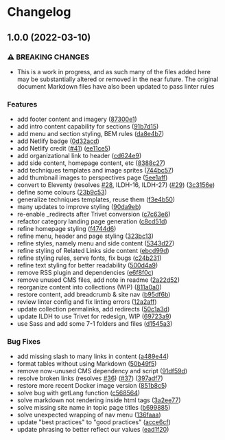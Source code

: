 # Changelog

## 1.0.0 (2022-03-10)


### ⚠ BREAKING CHANGES

* This is a work in progress, and as such many of the files added here may be substantially altered or removed in the near future. The original document Markdown files have also been updated to pass linter rules

### Features

* add footer content and imagery ([87300e1](https://github.com/fluid-project/handbook.floeproject.org/commit/87300e128af92d89a0236302b573dd2274558654))
* add intro content capability for sections ([91b7d15](https://github.com/fluid-project/handbook.floeproject.org/commit/91b7d153d25a1764debf365e4353f5699785c088))
* add menu and section styling, BEM rules ([da8e4b7](https://github.com/fluid-project/handbook.floeproject.org/commit/da8e4b7d7d22e2758e56e0be061740f303acec7c))
* add Netlify badge ([0d32acd](https://github.com/fluid-project/handbook.floeproject.org/commit/0d32acda319f6a2fc1c6a69a8357f8684143cb86))
* add Netlify credit ([#41](https://github.com/fluid-project/handbook.floeproject.org/issues/41)) ([ee11ce5](https://github.com/fluid-project/handbook.floeproject.org/commit/ee11ce55e5766f3d0bbecfc8cc2e629d259556bb))
* add organizational link to header ([cd624e9](https://github.com/fluid-project/handbook.floeproject.org/commit/cd624e95d3d919d41f6a134f5ac0617fc89e922d))
* add side content, homepage content, etc ([8388c27](https://github.com/fluid-project/handbook.floeproject.org/commit/8388c2785ce7ba949c8b21f338ea7578dca12b29))
* add techniques templates and image sprites ([744bc57](https://github.com/fluid-project/handbook.floeproject.org/commit/744bc570c7acc01bd77903df2ae031e1888c8ba1))
* add thumbnail images to perspectives page ([5ee1aff](https://github.com/fluid-project/handbook.floeproject.org/commit/5ee1aff282955abd5d64c11a9448965d5e67a318))
* convert to Eleventy (resolves [#28](https://github.com/fluid-project/handbook.floeproject.org/issues/28), ILDH-16, ILDH-27) ([#29](https://github.com/fluid-project/handbook.floeproject.org/issues/29)) ([3c3156e](https://github.com/fluid-project/handbook.floeproject.org/commit/3c3156e3f72b8ee19efbe784d19954ea92067313))
* define some colours ([23b9c53](https://github.com/fluid-project/handbook.floeproject.org/commit/23b9c53e45307f7100cd189a10dd8ed60cf987d8))
* generalize techniques templates, reuse them ([f3e4b50](https://github.com/fluid-project/handbook.floeproject.org/commit/f3e4b50013bf15471ff63161688d6b8020a8e028))
* many updates to improve styling ([90da9eb](https://github.com/fluid-project/handbook.floeproject.org/commit/90da9ebe847b86dea69d7ceb8e4e76f3dbffc32d))
* re-enable _redirects after Trivet conversion ([c7c63e6](https://github.com/fluid-project/handbook.floeproject.org/commit/c7c63e6a8f8bf9b018d5f1b536cbb6ac20672b0c))
* refactor category landing page generation ([c8cd51d](https://github.com/fluid-project/handbook.floeproject.org/commit/c8cd51dd70eda84b733788c1d7199ebcc1af2e05))
* refine homepage styling ([f4744d6](https://github.com/fluid-project/handbook.floeproject.org/commit/f4744d60b822fd92201d8a4fc82be187254efc93))
* refine menu, header and page styling ([323bc13](https://github.com/fluid-project/handbook.floeproject.org/commit/323bc13c52ca66e0ebaed5660158ac73f2f10d23))
* refine styles, namely menu and side content ([5343d27](https://github.com/fluid-project/handbook.floeproject.org/commit/5343d27cba7d5e7d11f1d992ff5b63ad760cf5dd))
* refine styling of Related Links side content ([ebcd99d](https://github.com/fluid-project/handbook.floeproject.org/commit/ebcd99da1d97da85067741940142c0d8c3b3bbed))
* refine styling rules, serve fonts, fix bugs ([c24b231](https://github.com/fluid-project/handbook.floeproject.org/commit/c24b2319afa7162ce66195ae1e88447d8668c1bf))
* refine text styling for better readability ([500d4a9](https://github.com/fluid-project/handbook.floeproject.org/commit/500d4a98bd76498c1b5274bae9b4596d6443b23a))
* remove RSS plugin and dependencies ([e6f8f0c](https://github.com/fluid-project/handbook.floeproject.org/commit/e6f8f0cb13035d7e3f91f8847c3e45dde36ae004))
* remove unused CMS files, add note in readme ([2a22d52](https://github.com/fluid-project/handbook.floeproject.org/commit/2a22d520df2a2cac3d478873a50178ecc960f11d))
* reorganize content into collections (WIP) ([811a0a0](https://github.com/fluid-project/handbook.floeproject.org/commit/811a0a094fd9eb5e51ede99c769235ef9a9e7b67))
* restore content, add breadcrumb & site nav ([b95df6b](https://github.com/fluid-project/handbook.floeproject.org/commit/b95df6b4be945afce5736e06991d9b09a4bb6bea))
* review linter config and fix linting errors ([12a2aff](https://github.com/fluid-project/handbook.floeproject.org/commit/12a2aff12650b5c0aeb61a4a842030e75ebb31e5))
* update collection permalinks, add redirects ([50c1a3d](https://github.com/fluid-project/handbook.floeproject.org/commit/50c1a3d702979ff44f475db10f5c4fa9f483b2b0))
* update ILDH to use Trivet for redesign, WIP ([69723a9](https://github.com/fluid-project/handbook.floeproject.org/commit/69723a94d824789a14df70c497446d0be8813a3d))
* use Sass and add some 7-1 folders and files ([d1545a3](https://github.com/fluid-project/handbook.floeproject.org/commit/d1545a3a6e1f64898e142eebf43ba742101aaa51))


### Bug Fixes

* add missing slash to many links in content ([a489e44](https://github.com/fluid-project/handbook.floeproject.org/commit/a489e446cd385933fa768e90317fcfb625714a83))
* format tables without using Markdown ([50b49f5](https://github.com/fluid-project/handbook.floeproject.org/commit/50b49f52dc96f004401f886b84b00b166ab3b93f))
* remove now-unused CMS dependency and script ([91df59d](https://github.com/fluid-project/handbook.floeproject.org/commit/91df59d89e3fa633c26ffd064d6939aba83ba6d4))
* resolve broken links (resolves [#36](https://github.com/fluid-project/handbook.floeproject.org/issues/36)) ([#37](https://github.com/fluid-project/handbook.floeproject.org/issues/37)) ([397adf7](https://github.com/fluid-project/handbook.floeproject.org/commit/397adf7f47e4032323e525f3078dd14d3bc5f1ff))
* restore more recent Docker image version ([851b8c5](https://github.com/fluid-project/handbook.floeproject.org/commit/851b8c5d345b5949881e2d9e1416fa60a12f0fe0))
* solve bug with getLang function ([c568564](https://github.com/fluid-project/handbook.floeproject.org/commit/c5685641d7dd5601e48d45b6c33ebbccb9ccec52))
* solve markdown not rendering inside html tags ([3a2ee77](https://github.com/fluid-project/handbook.floeproject.org/commit/3a2ee7710019b3118706236c8007547affa93f91))
* solve missing site name in topic page titles ([b699885](https://github.com/fluid-project/handbook.floeproject.org/commit/b699885a1b3484ff876f29c6f5f4c7a887fc69c5))
* solve unexpected wrapping of nav menu ([136faaa](https://github.com/fluid-project/handbook.floeproject.org/commit/136faaaa0ae2ebcee6e0b1f7bc5351c2f4a69b50))
* update "best practices" to "good practices" ([acce6cf](https://github.com/fluid-project/handbook.floeproject.org/commit/acce6cff5951e8d4ba2b93f1b039cd79a09b7b81))
* update phrasing to better reflect our values ([ead1f20](https://github.com/fluid-project/handbook.floeproject.org/commit/ead1f20cd0695d1e0e02bee7de98f51ea4d9bc80))
